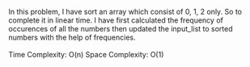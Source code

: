 In this problem, I have sort an array which consist of 0, 1, 2 only. So to complete it in linear time. I have first calculated the frequency of occurences of all the numbers then updated the input_list to sorted numbers with the help of frequencies.
<br><br>
Time Complexity: O(n) Space Complexity: O(1)